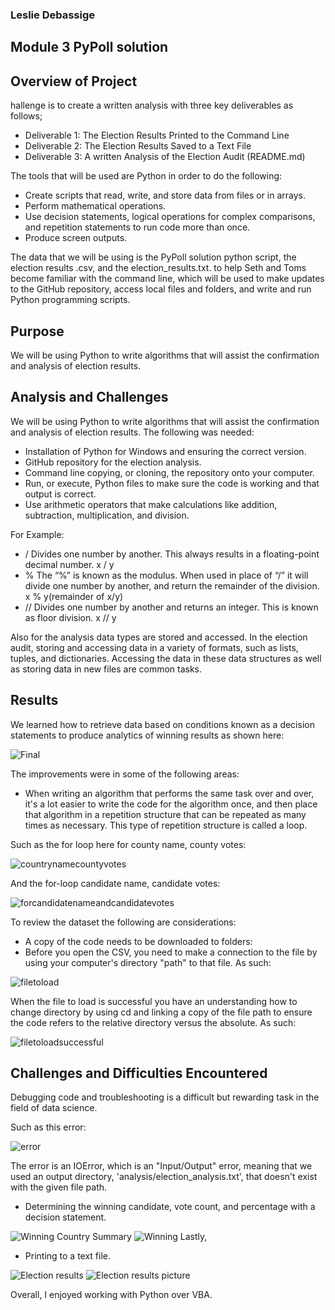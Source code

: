 ### Leslie Debassige 
## Module 3 PyPoll solution 

## Overview of Project
hallenge is to create a written analysis with three key deliverables as follows; 
* Deliverable 1: The Election Results Printed to the Command Line
* Deliverable 2: The Election Results Saved to a Text File
* Deliverable 3: A written Analysis of the Election Audit (README.md)

The tools that will be used are Python in order to do the following:

* Create scripts that read, write, and store data from files or in arrays.
* Perform mathematical operations.
* Use decision statements, logical operations for complex comparisons, and repetition statements to run code more than once.
* Produce screen outputs.

 The data that we will be using is the PyPoll solution python script, the election results .csv, and the election_results.txt. to help Seth and Toms become familiar with the command line, which will be used to make updates to the GitHub repository, access local files and folders, and write and run Python programming scripts. 

## Purpose
We will be using Python to write algorithms that will assist the confirmation and analysis of election results.

## Analysis and Challenges

We will be using Python to write algorithms that will assist the confirmation and analysis of election results. 
The following was needed:

* Installation of Python for Windows and ensuring the correct version. 
* GitHub repository for the election analysis. 
* Command line copying, or cloning, the repository onto your computer.
* Run, or execute, Python files to make sure the code is working and that output is correct.
* Use arithmetic operators that make calculations like addition, subtraction, multiplication, and division.

For Example:
* /	Divides one number by another. This always results in a floating-point decimal number.	x / y
* %	The “%” is known as the modulus. When used in place of “/” it will divide one number by another, and return the remainder of the division. x % y(remainder of x/y)
* //	Divides one number by another and returns an integer. This is known as floor division.	x // y

Also for the analysis data types are stored and accessed. In the election audit, storing and accessing data in a variety of formats, such as lists, tuples, and dictionaries. Accessing the data in these data structures as well as storing data in new files are common tasks.

## Results

We learned how to retrieve data based on conditions known as a decision statements to produce analytics of winning results as shown here:

  ![Final](https://github.com/735713038455163/Election-Analysis/blob/main/Resources/Final.PNG)

The improvements were in some of the following areas:
* When writing an algorithm that performs the same task over and over, it's a lot easier to write the code for the algorithm once, and then place that algorithm in a repetition structure that can be repeated as many times as necessary. This type of repetition structure is called a loop.

Such as the for loop here for county name, county votes:

![countrynamecountyvotes](https://github.com/735713038455163/Election-Analysis/blob/main/Resources/countrynamecountyvotes.PNG)

And the for-loop candidate name, candidate votes:

![forcandidatenameandcandidatevotes](https://github.com/735713038455163/Election-Analysis/blob/main/Resources/forcandidatenameandcandidatevotes.PNG)

To review the dataset the following are considerations:

* A copy of the code needs to be downloaded to folders:
* Before you open the CSV, you need to make a connection to the file by using your computer's directory "path" to that file.
As such:

![filetoload](https://github.com/735713038455163/Election-Analysis/blob/main/Resources/filetoload.PNG)

When the file to load is successful you have an understanding how to change directory by using cd and linking a copy of the file path to ensure the code refers to the relative directory versus the absolute. 
As such:

![filetoloadsuccessful](https://github.com/735713038455163/Election-Analysis/blob/main/Resources/filetoloadsuccess.PNG)


## Challenges and Difficulties Encountered

Debugging code and troubleshooting is a difficult but rewarding task in the field of data science. 

Such as this error:

![error](https://github.com/735713038455163/Election-Analysis/blob/main/Resources/error.PNG)

The error is an IOError, which is an "Input/Output" error, meaning that we used an output directory, 'analysis/election_analysis.txt', that doesn't exist with the given file path.


- Determining the winning candidate, vote count, and percentage with a decision statement. 

![Winning Country Summary](https://github.com/735713038455163/Election-Analysis/blob/main/Resources/Winning%20County%20Summary.PNG)
![Winning](https://github.com/735713038455163/Election-Analysis/blob/main/Resources/Winning.PNG)
Lastly,

- Printing to a text file. 

![Election results](https://github.com/735713038455163/Election-Analysis/blob/main/Resources/Election%20results.PNG)
![Election results picture](https://github.com/735713038455163/Election-Analysis/blob/main/Resources/Election%20results%20picture.PNG)

Overall, I enjoyed working with Python over VBA. 

